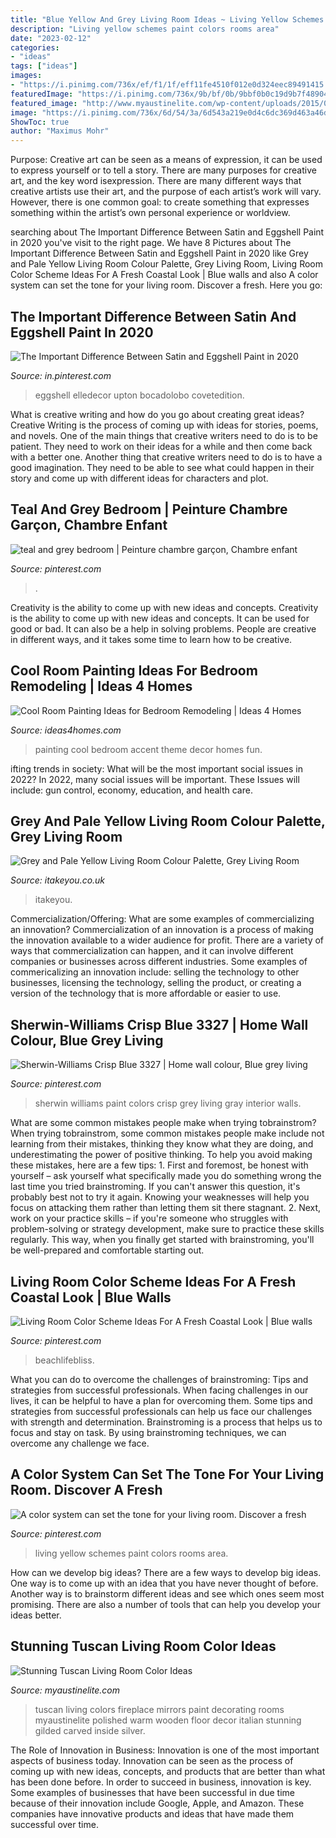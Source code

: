 ```yaml
---
title: "Blue Yellow And Grey Living Room Ideas ~ Living Yellow Schemes Paint Colors Rooms Area"
description: "Living yellow schemes paint colors rooms area"
date: "2023-02-12"
categories:
- "ideas"
tags: ["ideas"]
images:
- "https://i.pinimg.com/736x/ef/f1/1f/eff11fe4510f012e0d324eec89491415.jpg"
featuredImage: "https://i.pinimg.com/736x/9b/bf/0b/9bbf0b0c19d9b7f489047e2d2ec10c27.jpg"
featured_image: "http://www.myaustinelite.com/wp-content/uploads/2015/06/warm-tuscan-living-room-colors-with-polished-wooden-floor-and-fireplace-681x1024.jpg"
image: "https://i.pinimg.com/736x/6d/54/3a/6d543a219e0d4c6dc369d463a46db32f.jpg"
ShowToc: true
author: "Maximus Mohr"
---
```



Purpose:
Creative art can be seen as a means of expression, it can be used to express yourself or to tell a story. There are many purposes for creative art, and the key word isexpression. There are many different ways that creative artists use their art, and the purpose of each artist’s work will vary. However, there is one common goal: to create something that expresses something within the artist’s own personal experience or worldview.

	

		
searching about The Important Difference Between Satin and Eggshell Paint in 2020 you've visit to the right page. We have 8 Pictures about The Important Difference Between Satin and Eggshell Paint in 2020 like Grey and Pale Yellow Living Room Colour Palette, Grey Living Room, Living Room Color Scheme Ideas For A Fresh Coastal Look | Blue walls and also A color system can set the tone for your living room. Discover a fresh. Here you go:
		
    
## The Important Difference Between Satin And Eggshell Paint In 2020

<img loading=lazy src="https://i.pinimg.com/736x/9b/bf/0b/9bbf0b0c19d9b7f489047e2d2ec10c27.jpg" onerror="this.onerror=null;this.src='https://tse4.mm.bing.net/th?id=OIP.yInuI7feVwdPbJU8ozz-9AHaLG&amp;pid=15.1';" alt="The Important Difference Between Satin and Eggshell Paint in 2020">

_Source: in.pinterest.com_

>eggshell elledecor upton bocadolobo covetedition. 

	

What is creative writing and how do you go about creating great ideas?
Creative Writing is the process of coming up with ideas for stories, poems, and novels. One of the main things that creative writers need to do is to be patient. They need to work on their ideas for a while and then come back with a better one. Another thing that creative writers need to do is to have a good imagination. They need to be able to see what could happen in their story and come up with different ideas for characters and plot.

    
## Teal And Grey Bedroom | Peinture Chambre Garçon, Chambre Enfant

<img loading=lazy src="https://i.pinimg.com/736x/e1/53/cd/e153cd67fa93bc9c333d307881a65cd4.jpg" onerror="this.onerror=null;this.src='https://tse4.mm.bing.net/th?id=OIP.I73-h73y1ZVfs039ClD-bgHaLD&amp;pid=15.1';" alt="teal and grey bedroom | Peinture chambre garçon, Chambre enfant">

_Source: pinterest.com_

>. 

	

Creativity is the ability to come up with new ideas and concepts.
Creativity is the ability to come up with new ideas and concepts. It can be used for good or bad. It can also be a help in solving problems. People are creative in different ways, and it takes some time to learn how to be creative.

    
## Cool Room Painting Ideas For Bedroom Remodeling | Ideas 4 Homes

<img loading=lazy src="http://www.ideas4homes.com/wp-content/uploads/2015/12/Alluring-White-Flower-Accent-Picture-Decor-in-Cool-Room-Painting-Ideas-with-Cute-WallSelve.jpg" onerror="this.onerror=null;this.src='https://tse4.mm.bing.net/th?id=OIP.LKGa0QfEquPrAlwizkEnbAHaFj&amp;pid=15.1';" alt="Cool Room Painting Ideas for Bedroom Remodeling | Ideas 4 Homes">

_Source: ideas4homes.com_

>painting cool bedroom accent theme decor homes fun. 

	

ifting trends in society: What will be the most important social issues in 2022?
In 2022, many social issues will be important. These Issues will include: gun control, economy, education, and health care.

    
## Grey And Pale Yellow Living Room Colour Palette, Grey Living Room

<img loading=lazy src="https://www.itakeyou.co.uk/wp-content/uploads/2020/08/grey-yellow-570x1087.jpg" onerror="this.onerror=null;this.src='https://tse3.mm.bing.net/th?id=OIP.5C68EEDEgRs2rUwhn52CQwHaOH&amp;pid=15.1';" alt="Grey and Pale Yellow Living Room Colour Palette, Grey Living Room">

_Source: itakeyou.co.uk_

>itakeyou. 

	

Commercialization/Offering: What are some examples of commercializing an innovation?
Commercialization of an innovation is a process of making the innovation available to a wider audience for profit. There are a variety of ways that commercialization can happen, and it can involve different companies or businesses across different industries. Some examples of commericalizing an innovation include: selling the technology to other businesses, licensing the technology, selling the product, or creating a version of the technology that is more affordable or easier to use.

    
## Sherwin-Williams Crisp Blue 3327 | Home Wall Colour, Blue Grey Living

<img loading=lazy src="https://i.pinimg.com/736x/6d/54/3a/6d543a219e0d4c6dc369d463a46db32f.jpg" onerror="this.onerror=null;this.src='https://tse1.mm.bing.net/th?id=OIP.n9ILlBp0myYGvJU2xpLzhgHaJ3&amp;pid=15.1';" alt="Sherwin-Williams Crisp Blue 3327 | Home wall colour, Blue grey living">

_Source: pinterest.com_

>sherwin williams paint colors crisp grey living gray interior walls. 

	

What are some common mistakes people make when trying tobrainstrom?
When trying tobrainstrom, some common mistakes people make include not learning from their mistakes, thinking they know what they are doing, and underestimating the power of positive thinking. To help you avoid making these mistakes, here are a few tips: 1. First and foremost, be honest with yourself – ask yourself what specifically made you do something wrong the last time you tried brainstroming. If you can't answer this question, it's probably best not to try it again. Knowing your weaknesses will help you focus on attacking them rather than letting them sit there stagnant. 2. Next, work on your practice skills – if you're someone who struggles with problem-solving or strategy development, make sure to practice these skills regularly. This way, when you finally get started with brainstroming, you'll be well-prepared and comfortable starting out. 
    
## Living Room Color Scheme Ideas For A Fresh Coastal Look | Blue Walls

<img loading=lazy src="https://i.pinimg.com/736x/ef/f1/1f/eff11fe4510f012e0d324eec89491415.jpg" onerror="this.onerror=null;this.src='https://tse3.mm.bing.net/th?id=OIP.9EOBFS-YX3tKP8pmQR9vxgHaLH&amp;pid=15.1';" alt="Living Room Color Scheme Ideas For A Fresh Coastal Look | Blue walls">

_Source: pinterest.com_

>beachlifebliss. 

	

What you can do to overcome the challenges of brainstroming: Tips and strategies from successful professionals.
When facing challenges in our lives, it can be helpful to have a plan for overcoming them. Some tips and strategies from successful professionals can help us face our challenges with strength and determination. Brainstroming is a process that helps us to focus and stay on task. By using brainstroming techniques, we can overcome any challenge we face.

    
## A Color System Can Set The Tone For Your Living Room. Discover A Fresh

<img loading=lazy src="https://i.pinimg.com/736x/9b/b2/58/9bb258d2705d77a2281f8604682c152d.jpg" onerror="this.onerror=null;this.src='https://tse1.mm.bing.net/th?id=OIP.LDZwkbZeYTjVqa1DvHGZ4gHaJ3&amp;pid=15.1';" alt="A color system can set the tone for your living room. Discover a fresh">

_Source: pinterest.com_

>living yellow schemes paint colors rooms area. 

	

How can we develop big ideas?
There are a few ways to develop big ideas. One way is to come up with an idea that you have never thought of before. Another way is to brainstorm different ideas and see which ones seem most promising. There are also a number of tools that can help you develop your ideas better.

    
## Stunning Tuscan Living Room Color Ideas

<img loading=lazy src="http://www.myaustinelite.com/wp-content/uploads/2015/06/warm-tuscan-living-room-colors-with-polished-wooden-floor-and-fireplace-681x1024.jpg" onerror="this.onerror=null;this.src='https://tse3.mm.bing.net/th?id=OIP.rdwpadR_k66jtpyEkCVF1QHaLI&amp;pid=15.1';" alt="Stunning Tuscan Living Room Color Ideas">

_Source: myaustinelite.com_

>tuscan living colors fireplace mirrors paint decorating rooms myaustinelite polished warm wooden floor decor italian stunning gilded carved inside silver. 

	

The Role of Innovation in Business:
Innovation is one of the most important aspects of business today. Innovation can be seen as the process of coming up with new ideas, concepts, and products that are better than what has been done before. In order to succeed in business, innovation is key. Some examples of businesses that have been successful in due time because of their innovation include Google, Apple, and Amazon. These companies have innovative products and ideas that have made them successful over time.

